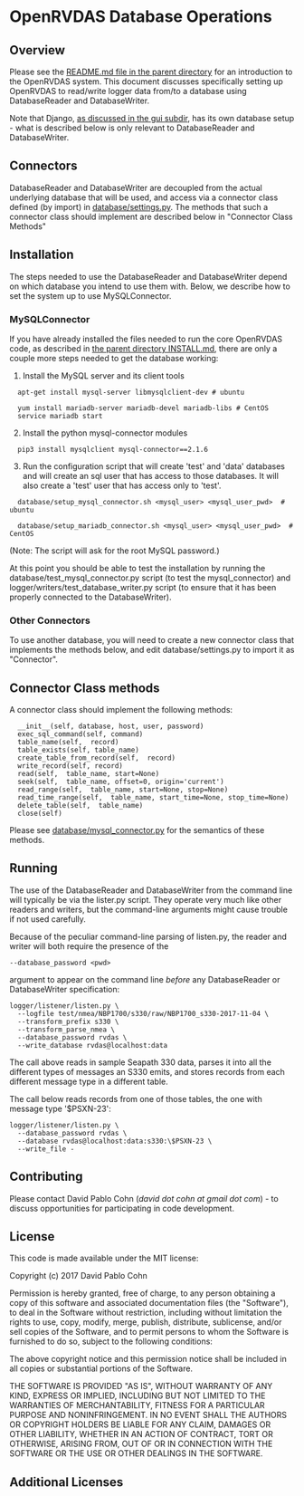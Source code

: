 # OpenRVDAS Database Operations

## Overview

Please see the [README.md file in the parent directory](../README.md)
for an introduction to the OpenRVDAS system. This document discusses
specifically setting up OpenRVDAS to read/write logger data from/to
a database using DatabaseReader and DatabaseWriter.

Note that Django, [as discussed in the gui subdir](../gui/README.md),
has its own database setup - what is described below is only relevant
to DatabaseReader and DatabaseWriter.

## Connectors

DatabaseReader and DatabaseWriter are decoupled from the actual
underlying database that will be used, and access via a connector
class defined (by import) in [database/settings.py](settings.py).
The methods that such a connector class should implement are described
below in "Connector Class Methods"

## Installation

The steps needed to use the DatabaseReader and DatabaseWriter depend on
which database you intend to use them with. Below, we describe how to
set the system up to use MySQLConnector.

### MySQLConnector

If you have already installed the files needed to run the core
OpenRVDAS code, as described in [the parent directory
INSTALL.md](../INSTALL.md), there are only a couple more steps needed
to get the database working:

1. Install the MySQL server and its client tools
```
  apt-get install mysql-server libmysqlclient-dev # ubuntu

  yum install mariadb-server mariadb-devel mariadb-libs # CentOS
  service mariadb start
```
2. Install the python mysql-connector modules
```
  pip3 install mysqlclient mysql-connector==2.1.6
```
3. Run the configuration script that will create 'test' and 'data'
databases and will create an sql user that has access to those databases.
It will also create a 'test' user that has access only to 'test'.
```
  database/setup_mysql_connector.sh <mysql_user> <mysql_user_pwd>  # ubuntu

  database/setup_mariadb_connector.sh <mysql_user> <mysql_user_pwd>  # CentOS
```
(Note: The script will ask for the root MySQL password.)

At this point you should be able to test the installation by running the
database/test_mysql_connector.py script (to test the mysql_connector)
and logger/writers/test_database_writer.py script (to ensure that it has
been properly connected to the DatabaseWriter).

### Other Connectors

To use another database, you will need to create a new connector
class that implements the methods below, and edit database/settings.py
to import it as "Connector".

## Connector Class methods

A connector class should implement the following methods:
```
  __init__(self, database, host, user, password)
  exec_sql_command(self, command)
  table_name(self,  record)
  table_exists(self, table_name)
  create_table_from_record(self,  record)
  write_record(self, record)
  read(self,  table_name, start=None)
  seek(self,  table_name, offset=0, origin='current')
  read_range(self,  table_name, start=None, stop=None)
  read_time_range(self,  table_name, start_time=None, stop_time=None)
  delete_table(self,  table_name)
  close(self)
```
Please see [database/mysql_connector.py](mysql_connector.py) for the
semantics of these methods.

## Running

The use of the DatabaseReader and DatabaseWriter from the command line
will typically be via the lister.py script. They operate very much
like other readers and writers, but the command-line arguments might
cause trouble if not used carefully.

Because of the peculiar command-line parsing of listen.py, the reader
and writer will both require the presence of the
```
--database_password <pwd>
```
argument to appear on the command line *before* any DatabaseReader or
DatabaseWriter specification:
```
logger/listener/listen.py \
  --logfile test/nmea/NBP1700/s330/raw/NBP1700_s330-2017-11-04 \
  --transform_prefix s330 \
  --transform_parse_nmea \
  --database_password rvdas \
  --write_database rvdas@localhost:data
```
The call above reads in sample Seapath 330 data, parses it into all the
different types of messages an S330 emits, and stores records from each
different message type in a different table.

The call below reads records from one of those tables, the one with
message type '$PSXN-23':
```
logger/listener/listen.py \
  --database_password rvdas \
  --database rvdas@localhost:data:s330:\$PSXN-23 \
  --write_file -
```

## Contributing

Please contact David Pablo Cohn (*david dot cohn at gmail dot com*) - to discuss
opportunities for participating in code development.

## License

This code is made available under the MIT license:

Copyright (c) 2017 David Pablo Cohn

Permission is hereby granted, free of charge, to any person obtaining a copy
of this software and associated documentation files (the "Software"), to deal
in the Software without restriction, including without limitation the rights
to use, copy, modify, merge, publish, distribute, sublicense, and/or sell
copies of the Software, and to permit persons to whom the Software is
furnished to do so, subject to the following conditions:

The above copyright notice and this permission notice shall be included in all
copies or substantial portions of the Software.

THE SOFTWARE IS PROVIDED "AS IS", WITHOUT WARRANTY OF ANY KIND, EXPRESS OR
IMPLIED, INCLUDING BUT NOT LIMITED TO THE WARRANTIES OF MERCHANTABILITY,
FITNESS FOR A PARTICULAR PURPOSE AND NONINFRINGEMENT. IN NO EVENT SHALL THE
AUTHORS OR COPYRIGHT HOLDERS BE LIABLE FOR ANY CLAIM, DAMAGES OR OTHER
LIABILITY, WHETHER IN AN ACTION OF CONTRACT, TORT OR OTHERWISE, ARISING FROM,
OUT OF OR IN CONNECTION WITH THE SOFTWARE OR THE USE OR OTHER DEALINGS IN THE
SOFTWARE.

## Additional Licenses
